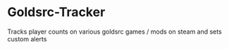 # Goldsrc-Tracker

Tracks player counts on various goldsrc games / mods on steam and sets custom alerts
